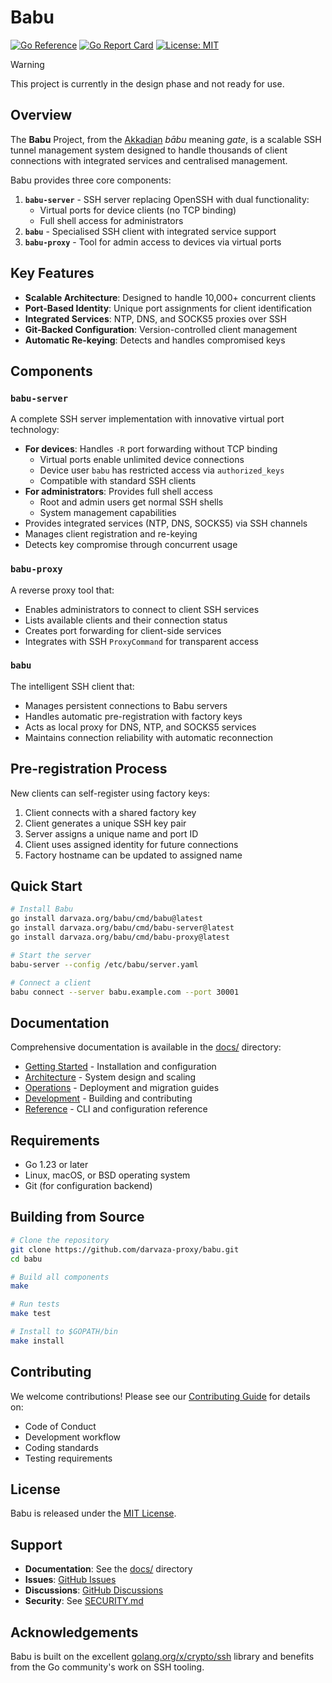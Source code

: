 # Babu

[![Go Reference][godoc-badge]][godoc]
[![Go Report Card][go-report-badge]][go-report]
[![License: MIT][license-badge]][license]

> [!WARNING]
> This project is currently in the design phase and not ready for use.

## Overview

The **Babu** Project, from the [Akkadian][akkad-wikipedia] *bābu*
meaning *gate*, is a scalable SSH tunnel management system designed
to handle thousands of client connections with integrated services
and centralised management.

Babu provides three core components:

1. **`babu-server`** - SSH server replacing OpenSSH with dual functionality:
   - Virtual ports for device clients (no TCP binding)
   - Full shell access for administrators
2. **`babu`** - Specialised SSH client with integrated service support
3. **`babu-proxy`** - Tool for admin access to devices via virtual ports

## Key Features

- **Scalable Architecture**: Designed to handle 10,000+ concurrent clients
- **Port-Based Identity**: Unique port assignments for client identification
- **Integrated Services**: NTP, DNS, and SOCKS5 proxies over SSH
- **Git-Backed Configuration**: Version-controlled client management
- **Automatic Re-keying**: Detects and handles compromised keys

## Components

### `babu-server`

A complete SSH server implementation with innovative virtual port technology:

- **For devices**: Handles `-R` port forwarding without TCP binding
  - Virtual ports enable unlimited device connections
  - Device user `babu` has restricted access via `authorized_keys`
  - Compatible with standard SSH clients
- **For administrators**: Provides full shell access
  - Root and admin users get normal SSH shells
  - System management capabilities
- Provides integrated services (NTP, DNS, SOCKS5) via SSH channels
- Manages client registration and re-keying
- Detects key compromise through concurrent usage

### `babu-proxy`

A reverse proxy tool that:

- Enables administrators to connect to client SSH services
- Lists available clients and their connection status
- Creates port forwarding for client-side services
- Integrates with SSH `ProxyCommand` for transparent access

### `babu`

The intelligent SSH client that:

- Manages persistent connections to Babu servers
- Handles automatic pre-registration with factory keys
- Acts as local proxy for DNS, NTP, and SOCKS5 services
- Maintains connection reliability with automatic reconnection

## Pre-registration Process

New clients can self-register using factory keys:

1. Client connects with a shared factory key
2. Client generates a unique SSH key pair
3. Server assigns a unique name and port ID
4. Client uses assigned identity for future connections
5. Factory hostname can be updated to assigned name

## Quick Start

```bash
# Install Babu
go install darvaza.org/babu/cmd/babu@latest
go install darvaza.org/babu/cmd/babu-server@latest
go install darvaza.org/babu/cmd/babu-proxy@latest

# Start the server
babu-server --config /etc/babu/server.yaml

# Connect a client
babu connect --server babu.example.com --port 30001
```

## Documentation

Comprehensive documentation is available in the [docs/][docs] directory:

- [Getting Started][getting-started] - Installation and configuration
- [Architecture][architecture] - System design and scaling
- [Operations][operations] - Deployment and migration guides
- [Development][development] - Building and contributing
- [Reference][reference] - CLI and configuration reference

## Requirements

- Go 1.23 or later
- Linux, macOS, or BSD operating system
- Git (for configuration backend)

## Building from Source

```bash
# Clone the repository
git clone https://github.com/darvaza-proxy/babu.git
cd babu

# Build all components
make

# Run tests
make test

# Install to $GOPATH/bin
make install
```

## Contributing

We welcome contributions! Please see our [Contributing Guide][contributing]
for details on:

- Code of Conduct
- Development workflow
- Coding standards
- Testing requirements

## License

Babu is released under the [MIT License][license-file].

## Support

- **Documentation**: See the [docs/][docs] directory
- **Issues**: [GitHub Issues][babu-issues]
- **Discussions**: [GitHub Discussions][babu-discussions]
- **Security**: See [SECURITY.md][security]

## Acknowledgements

Babu is built on the excellent [golang.org/x/crypto/ssh][go-ssh]
library and benefits from the Go community's work on SSH tooling.

<!-- references -->
[akkad-wikipedia]: https://en.wikipedia.org/wiki/Akkad_(city)

[godoc-badge]: https://pkg.go.dev/badge/darvaza.org/babu.svg
[godoc]: https://pkg.go.dev/darvaza.org/babu
[go-report-badge]: https://goreportcard.com/badge/darvaza.org/babu
[go-report]: https://goreportcard.com/report/darvaza.org/babu
[license-badge]: https://img.shields.io/badge/License-MIT-yellow.svg
[license]: https://opensource.org/licenses/MIT

[docs]: docs/
[getting-started]: docs/getting-started/
[architecture]: docs/architecture/
[operations]: docs/operations/
[development]: docs/development/
[reference]: docs/reference/
[contributing]: CONTRIBUTING.md
[license-file]: LICENSE.txt
[security]: SECURITY.md

[babu-issues]: https://github.com/darvaza-proxy/babu/issues
[babu-discussions]: https://github.com/darvaza-proxy/babu/discussions

[go-ssh]: https://pkg.go.dev/golang.org/x/crypto/ssh
